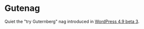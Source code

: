 # Gutenag

Quiet the "try Guternberg" nag introduced in [WordPress 4.9 beta 3](https://wordpress.org/news/2017/10/wordpress-4-9-beta-3/).

